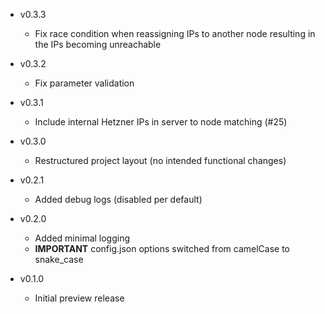 * v0.3.3
  * Fix race condition when reassigning IPs to another node resulting in the IPs becoming unreachable

* v0.3.2
  * Fix parameter validation

* v0.3.1
  * Include internal Hetzner IPs in server to node matching (#25)

* v0.3.0
  * Restructured project layout (no intended functional changes)

* v0.2.1
  * Added debug logs (disabled per default)

* v0.2.0
  * Added minimal logging
  * **IMPORTANT** config.json options switched from camelCase to snake_case

* v0.1.0
  * Initial preview release
